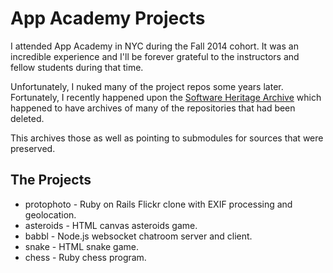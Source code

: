 # App Academy Projects

I attended App Academy in NYC during the Fall 2014 cohort.
It was an incredible experience and I'll be forever grateful
to the instructors and fellow students during that time.

Unfortunately, I nuked many of the project repos some years later.
Fortunately, I recently happened upon the [Software Heritage Archive](https://archive.softwareheritage.org/)
which happened to have archives of many of the repositories that had been deleted.

This archives those as well as pointing to submodules for sources that were preserved.

## The Projects
* protophoto - Ruby on Rails Flickr clone with EXIF processing and geolocation.
* asteroids - HTML canvas asteroids game.
* babbl - Node.js websocket chatroom server and client.
* snake - HTML snake game.
* chess - Ruby chess program.


